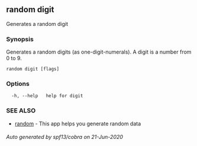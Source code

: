 ## random digit

Generates a random digit

### Synopsis

Generates a random digits (as one-digit-numerals). A digit is a
number from 0 to 9.

```
random digit [flags]
```

### Options

```
  -h, --help   help for digit
```

### SEE ALSO

* [random](random.md)	 - This app helps you generate random data

###### Auto generated by spf13/cobra on 21-Jun-2020

